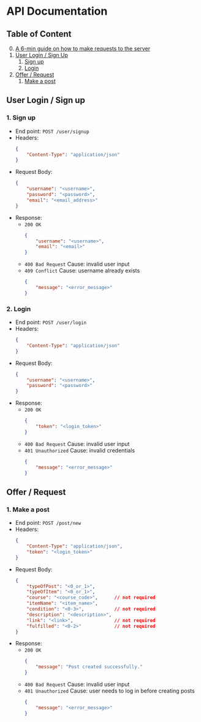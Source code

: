 # API Documentation
## Table of Content
0. [A 6-min guide on how to make requests to the server](https://www.youtube.com/watch?v=cuEtnrL9-H0)
1. [User Login / Sign Up](#login)
   1. [Sign up](#sign-up)
   2. [Login](#log-in)
2. [Offer / Request](#offreq)
   1. [Make a post](#make-a-post)

## User Login / Sign up <a name="login"></a>
### 1. Sign up <a name="sign-up"></a>
- End point: ``POST /user/signup``
- Headers:
    ```json
    {
        "Content-Type": "application/json"
    }
    ```
- Request Body:
    ```json
    {
        "username": "<username>",
        "password": "<password>",
        "email": "<email_address>"
    }
    ```
- Response:
  - ``200 OK``
    ```json
    {
        "username": "<username>",
        "email": "<email>"
    }
    ```
  - ``400 Bad Request`` Cause: invalid user input
  - ``409 Conflict``  Cause: username already exists
    ```json
    {
        "message": "<error_message>"
    }
    ```

### 2. Login <a name="log-in"></a>
- End point: ``POST /user/login``
- Headers:
    ```json
    {
        "Content-Type": "application/json"
    }
    ```
- Request Body:
    ```json
    {
        "username": "<username>",
        "password": "<password>"
    }
    ```
- Response:
  - ``200 OK``
    ```json
    {
        "token": "<login_token>"
    }
    ```
  - ``400 Bad Request``  Cause: invalid user input
  - ``401 Unauthorized``  Cause: invalid credentials
    ```json
    {
        "message": "<error_message>"
    }
    ```

## Offer / Request <a name="offreq"></a>
### 1. Make a post <a name="make-a-post"></a>
- End point: ``POST /post/new``
- Headers:
    ```json
    {
        "Content-Type": "application/json",
        "token": "<login_token>"
    }
    ```
- Request Body:
    ```json
    {
        "typeOfPost": "<0_or_1>",
        "typeOfItem": "<0_or_1>",
        "course": "<course_code>",      // not required
        "itemName": "<item_name>",
        "condition": "<0-3>",           // not required
        "description": "<description>",
        "link": "<link>",               // not required
        "fulfilled": "<0-2>"            // not required
    }
    ```
- Response:
  - ``200 OK``
    ```json
    {
        "message": "Post created successfully."
    }
    ```
  - ``400 Bad Request``  Cause: invalid user input
  - ``401 Unauthorized``  Cause: user needs to log in before creating posts
    ```json
    {
        "message": "<error_message>"
    }
    ```
